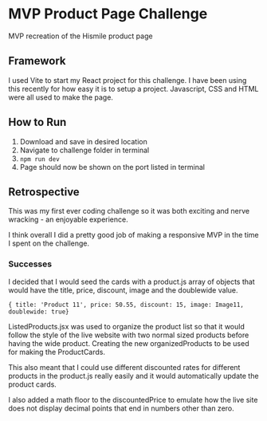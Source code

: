 # MVP Product Page Challenge

MVP recreation of the Hismile product page

## Framework

I used Vite to start my React project for this challenge. I have been using this recently for how easy it is to setup a project. Javascript, CSS and HTML were all used to make the page.

## How to Run

1. Download and save in desired location
2. Navigate to challenge folder in terminal
3. `npm run dev`
4. Page should now be shown on the port listed in terminal

## Retrospective

This was my first ever coding challenge so it was both exciting and nerve wracking - an enjoyable experience. 

I think overall I did a pretty good job of making a responsive MVP in the time I spent on the challenge. 

### Successes

 I decided that I would seed the cards with a product.js array of objects that would have the title, price, discount, image and the doublewide value. 

`{ title: 'Product 11', price: 50.55, discount: 15, image: Image11, doublewide: true}`

ListedProducts.jsx was used to organize the product list so that it would follow the style of the live website with two normal sized products before having the wide product. Creating the new organizedProducts to be used for making the ProductCards. 

This also meant that I could use different discounted rates for different products in the product.js really easily and it would automatically update the product cards. 

I also added a math floor to the discountedPrice to emulate how the live site does not display decimal points that end in numbers other than zero.  





